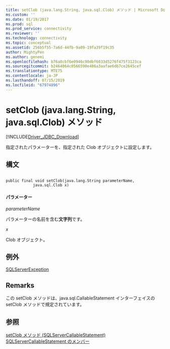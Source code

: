 ```yaml
---
title: setClob (java.lang.String, java.sql.Clob) メソッド | Microsoft Docs
ms.custom: ''
ms.date: 01/19/2017
ms.prod: sql
ms.prod_service: connectivity
ms.reviewer: ''
ms.technology: connectivity
ms.topic: conceptual
ms.assetid: 256b5f55-7a6d-44fb-9a09-19fa39f19c35
author: MightyPen
ms.author: genemi
ms.openlocfilehash: b76a8cbf6e0946c90dbf6033d5276f475f3123ca
ms.sourcegitcommit: b2464064c0566590e486a3aafae6d67ce2645cef
ms.translationtype: MTE75
ms.contentlocale: ja-JP
ms.lasthandoff: 07/15/2019
ms.locfileid: "67974896"
---
```

# <a name="setclob-method-javalangstring-javasqlclob"></a>setClob (java.lang.String, java.sql.Clob) メソッド
[!INCLUDE[Driver_JDBC_Download](../../../includes/driver_jdbc_download.md)]

  指定されたパラメーターを、指定された Clob オブジェクトに設定します。  
  
## <a name="syntax"></a>構文  
  
```  
  
public final void setClob(java.lang.String parameterName,  
            java.sql.Clob x)  
```  
  
#### <a name="parameters"></a>パラメーター  
 *parameterName*  
  
 パラメーターの名前を含む**文字列**です。  
  
 *x*  
  
 Clob オブジェクト。  
  
## <a name="exceptions"></a>例外  
 [SQLServerException](../../../connect/jdbc/reference/sqlserverexception-class.md)  
  
## <a name="remarks"></a>Remarks  
 この setClob メソッドは、java.sql.CallableStatement インターフェイスの setClob メソッドで規定されています。  
  
## <a name="see-also"></a>参照  
 [setClob メソッド &#40;SQLServerCallableStatement&#41;](../../../connect/jdbc/reference/setclob-method-sqlservercallablestatement.md)   
 [SQLServerCallableStatement のメンバー](../../../connect/jdbc/reference/sqlservercallablestatement-members.md)  
  
  
